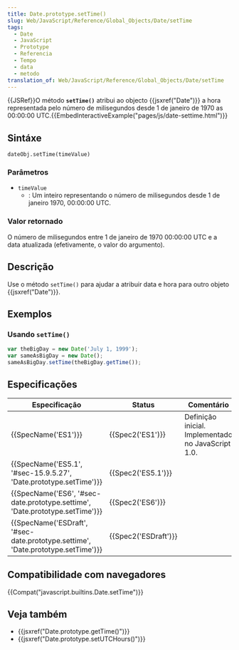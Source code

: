 ```yaml
---
title: Date.prototype.setTime()
slug: Web/JavaScript/Reference/Global_Objects/Date/setTime
tags:
  - Date
  - JavaScript
  - Prototype
  - Referencia
  - Tempo
  - data
  - metodo
translation_of: Web/JavaScript/Reference/Global_Objects/Date/setTime
---
```

{{JSRef}}O método **`setTime()`** atribui ao objecto {{jsxref("Date")}} a hora representada pelo número de milisegundos desde 1 de janeiro de 1970 as 00:00:00 UTC.{{EmbedInteractiveExample("pages/js/date-settime.html")}}

## Sintáxe

```
dateObj.setTime(timeValue)
```

### Parâmetros

- `timeValue`
  - : Um inteiro representando o número de milisegundos desde 1 de janeiro 1970, 00:00:00 UTC.

### Valor retornado

O número de milisegundos entre 1 de janeiro de 1970 00:00:00 UTC e a data atualizada (efetivamente, o valor do argumento).

## Descrição

Use o método `setTime()` para ajudar a atribuir data e hora para outro objeto {{jsxref("Date")}}.

## Exemplos

### Usando `setTime()`

```js
var theBigDay = new Date('July 1, 1999');
var sameAsBigDay = new Date();
sameAsBigDay.setTime(theBigDay.getTime());
```

## Especificações

| Especificação                                                                                                | Status                       | Comentário                                         |
| ------------------------------------------------------------------------------------------------------------ | ---------------------------- | -------------------------------------------------- |
| {{SpecName('ES1')}}                                                                                     | {{Spec2('ES1')}}         | Definição inicial. Implementado no JavaScript 1.0. |
| {{SpecName('ES5.1', '#sec-15.9.5.27', 'Date.prototype.setTime')}}                     | {{Spec2('ES5.1')}}     |                                                    |
| {{SpecName('ES6', '#sec-date.prototype.settime', 'Date.prototype.setTime')}}         | {{Spec2('ES6')}}         |                                                    |
| {{SpecName('ESDraft', '#sec-date.prototype.settime', 'Date.prototype.setTime')}} | {{Spec2('ESDraft')}} |                                                    |

## Compatibilidade com navegadores

{{Compat("javascript.builtins.Date.setTime")}}

## Veja também

- {{jsxref("Date.prototype.getTime()")}}
- {{jsxref("Date.prototype.setUTCHours()")}}
